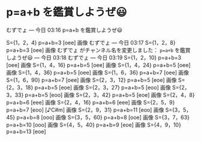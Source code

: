 # p=a+b を鑑賞しようぜ😃 

むずでょ — 今日 03:16
p=a+b を鑑賞しようぜ😃 

S={1，2，4} p=a+b=3 [oee] 
画像
むずでょ — 今日 03:17
S={1，2，8} p=a+b=3 [oee]
画像
むずでょ
がチャンネル名を変更しました：
`p=a+b` を鑑賞しようぜ😃
 — 今日 03:18
むずでょ — 今日 03:19
S={1，2，10} p=a+b=3 [oee]
画像
S={1，4，16} p=a+b=5 [oee] 
画像
S={1，4，24} p=a+b=5 [oee]
画像
S={1，4，36} p=a+b=5 [oee]
画像
S={1，6，36} p=a+b=7 [oee]
画像
S={1，6，90} p=a+b=7 [oee] 
画像
S={2，3，12} p=a+b=5 [eoe]
画像
S={2，3，18} p=a+b=5 [eoe] 
画像
S={2，3，27} p=a+b=5 [eoo] 
画像
S={2，3，33} p=a+b=5 [eoo]
画像
S={2，3，42} p=a+b=5 [eoe]
画像
S={2，4，8} p=a+b=6 [eee]
画像
S={2，4，16} p=a+b=6 [eee]
画像
S={2，5，9} p=a+b=7 [eoo] [♪C#m]
画像
S={2，9，31} p=a+b=11 [eoo]
画像
S={3，5，45} p=a+b=8 [ooo]
画像
S={3，5，60} p=a+b=8 [ooe]
画像
S={3，7，63} p=a+b=10 [ooo]
画像
S={4，5，40} p=a+b=9 [eoe]
画像
S={4，9，10} p=a+b=13 [eoe]
